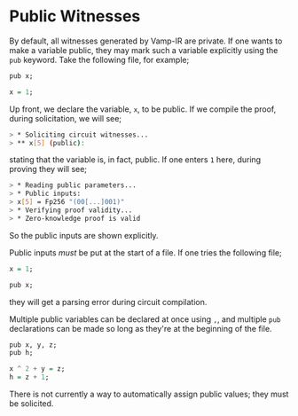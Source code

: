 # Public Witnesses


By default, all witnesses generated by Vamp-IR are private. If one wants to make a variable public, they may mark such a variable explicitly using the `pub` keyword. Take the following file, for example;

```haskell
pub x;

x = 1;
```

Up front, we declare the variable, `x`, to be public. If we compile the proof, during solicitation, we will see;

```bash
> * Soliciting circuit witnesses...
> ** x[5] (public): 
```

stating that the variable is, in fact, public. If one enters `1` here, during proving they will see;

```bash
> * Reading public parameters...
> * Public inputs:
> x[5] = Fp256 "(00[...]001)"
> * Verifying proof validity...
> * Zero-knowledge proof is valid
```

So the public inputs are shown explicitly.

Public inputs *must* be put at the start of a file. If one tries the following file;

```haskell
x = 1;

pub x;
```

they will get a parsing error during circuit compilation.

Multiple public variables can be declared at once using `,`, and multiple `pub` declarations can be made so long as they're at the beginning of the file.

```haskell
pub x, y, z;
pub h;

x ^ 2 + y = z;
h = z + 1;
```

There is not currently a way to automatically assign public values; they must be solicited. 

